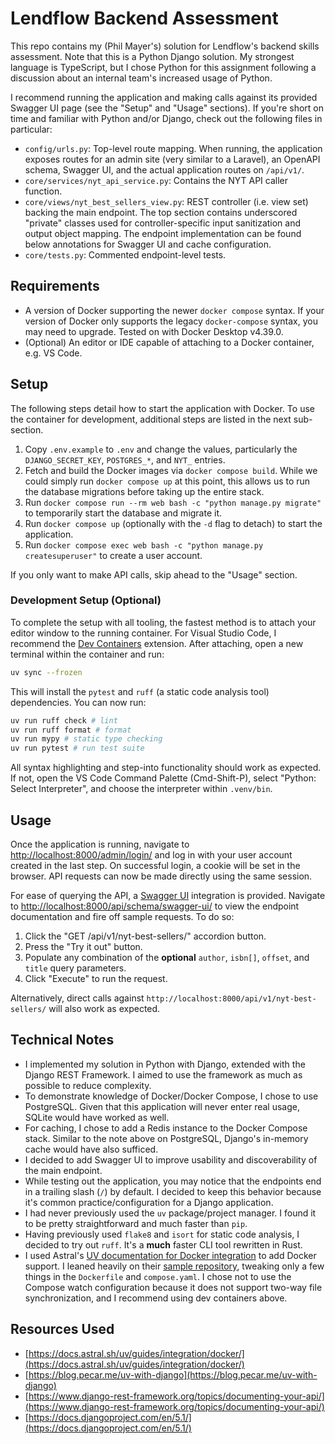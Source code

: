 # Lendflow Backend Assessment

This repo contains my (Phil Mayer's) solution for Lendflow's backend skills assessment. Note that this is a Python Django solution. My strongest language is TypeScript, but I chose Python for this assignment following a discussion about an internal team's increased usage of Python.

I recommend running the application and making calls against its provided Swagger UI page (see the "Setup" and "Usage" sections). If you're short on time and familiar with Python and/or Django, check out the following files in particular:

- `config/urls.py`: Top-level route mapping. When running, the application exposes routes for an admin site (very similar to a Laravel), an OpenAPI schema, Swagger UI, and the actual application routes on `/api/v1/`.
- `core/services/nyt_api_service.py`: Contains the NYT API caller function.
- `core/views/nyt_best_sellers_view.py`: REST controller (i.e. view set) backing the main endpoint. The top section contains underscored "private" classes used for controller-specific input sanitization and output object mapping. The endpoint implementation can be found below annotations for Swagger UI and cache configuration.
- `core/tests.py`: Commented endpoint-level tests.

## Requirements

- A version of Docker supporting the newer `docker compose` syntax. If your version of Docker only supports the legacy `docker-compose` syntax, you may need to upgrade. Tested on with Docker Desktop v4.39.0.
- (Optional) An editor or IDE capable of attaching to a Docker container, e.g. VS Code.

## Setup

The following steps detail how to start the application with Docker. To use the container for development, additional steps are listed in the next sub-section.

1. Copy `.env.example` to `.env` and change the values, particularly the `DJANGO_SECRET_KEY`, `POSTGRES_*`, and `NYT_` entries.
2. Fetch and build the Docker images via `docker compose build`. While we could simply run `docker compose up` at this point, this allows us to run the database migrations before taking up the entire stack.
3. Run `docker compose run --rm web bash -c "python manage.py migrate"` to temporarily start the database and migrate it.
4. Run `docker compose up` (optionally with the `-d` flag to detach) to start the application.
5. Run `docker compose exec web bash -c "python manage.py createsuperuser"` to create a user account.

If you only want to make API calls, skip ahead to the "Usage" section.

### Development Setup (Optional)

To complete the setup with all tooling, the fastest method is to attach your editor window to the running container. For Visual Studio Code, I recommend the [Dev Containers](https://marketplace.visualstudio.com/items?itemName=ms-vscode-remote.remote-containers) extension. After attaching, open a new terminal within the container and run:

```sh
uv sync --frozen
```

This will install the `pytest` and `ruff` (a static code analysis tool) dependencies. You can now run:

```sh
uv run ruff check # lint
uv run ruff format # format
uv run mypy # static type checking
uv run pytest # run test suite
```

All syntax highlighting and step-into functionality should work as expected. If not, open the VS Code Command Palette (Cmd-Shift-P), select "Python: Select Interpreter", and choose the interpreter within `.venv/bin`.

## Usage

Once the application is running, navigate to [http://localhost:8000/admin/login/](http://localhost:8000/admin/login/) and log in with your user account created in the last step. On successful login, a cookie will be set in the browser. API requests can now be made directly using the same session.

For ease of querying the API, a [Swagger UI](https://swagger.io/tools/swagger-ui/) integration is provided. Navigate to [http://localhost:8000/api/schema/swagger-ui/](http://localhost:8000/api/schema/swagger-ui/) to view the endpoint documentation and fire off sample requests. To do so:

1. Click the "GET /api/v1/nyt-best-sellers/" accordion button.
2. Press the "Try it out" button.
3. Populate any combination of the **optional** `author`, `isbn[]`, `offset`, and `title` query parameters.
4. Click "Execute" to run the request.

Alternatively, direct calls against `http://localhost:8000/api/v1/nyt-best-sellers/` will also work as expected.

## Technical Notes

- I implemented my solution in Python with Django, extended with the Django REST Framework. I aimed to use the framework as much as possible to reduce complexity.
- To demonstrate knowledge of Docker/Docker Compose, I chose to use PostgreSQL. Given that this application will never enter real usage, SQLite would have worked as well.
- For caching, I chose to add a Redis instance to the Docker Compose stack. Similar to the note above on PostgreSQL, Django's in-memory cache would have also sufficed.
- I decided to add Swagger UI to improve usability and discoverability of the main endpoint.
- While testing out the application, you may notice that the endpoints end in a trailing slash (`/`) by default. I decided to keep this behavior because it's common practice/configuration for a Django application.
- I had never previously used the `uv` package/project manager. I found it to be pretty straightforward and much faster than `pip`.
- Having previously used `flake8` and `isort` for static code analysis, I decided to try out `ruff`. It's a **much** faster CLI tool rewritten in Rust.
- I used Astral's [UV documentation for Docker integration](https://docs.astral.sh/uv/guides/integration/docker/) to add Docker support. I leaned heavily on their [sample repository](https://github.com/astral-sh/uv-docker-example/tree/main), tweaking only a few things in the `Dockerfile` and `compose.yaml`. I chose not to use the Compose watch configuration because it does not support two-way file synchronization, and I recommend using dev containers above.

## Resources Used

- [https://docs.astral.sh/uv/guides/integration/docker/](https://docs.astral.sh/uv/guides/integration/docker/)
- [https://blog.pecar.me/uv-with-django](https://blog.pecar.me/uv-with-django)
- [https://www.django-rest-framework.org/topics/documenting-your-api/](https://www.django-rest-framework.org/topics/documenting-your-api/)
- [https://docs.djangoproject.com/en/5.1/](https://docs.djangoproject.com/en/5.1/)
